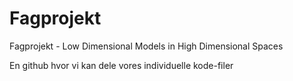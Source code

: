 # Fagprojekt
Fagprojekt - Low Dimensional Models in High Dimensional Spaces

En github hvor vi kan dele vores individuelle kode-filer
